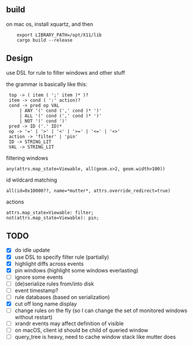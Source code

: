 ## build

on mac os, install xquartz, and then
```
    export LIBRARY_PATH=/opt/X11/lib
    cargo build --release
```

## Design
use DSL for rule to filter windows and other stuff

the grammar is basically like this:
```
 top -> ( item ( ';' item )* )?
 item -> cond ( ':' action)? 
 cond -> pred op VAL
     | ANY '(' cond (',' cond )* ')'
     | ALL '(' cond (',' cond )* ')'
     | NOT '(' cond ')'
 pred -> ID ('.' ID)*
 op -> '=' | '>' | '<' | '>=' | '<=' | '<>'
 action -> 'filter' | 'pin'
 ID -> STRING_LIT
 VAL -> STRING_LIT
```

filtering windows
```
any(attrs.map_state=Viewable, all(geom.x>2, geom.width>100))
```

id wildcard matching
```
all(id=0x10000??, name=*mutter*, attrs.override_redirect=true)
```

actions
```
attrs.map_state=Viewable: filter;
not(attrs.map_state=Viewable): pin;
```

## TODO

- [x] do idle update
- [x] use DSL to specify filter rule (partially)
- [x] highlight diffs across events
- [x] pin windows (highlight some windows everlasting) 
- [ ] ignore some events
- [ ] (de)serialize rules from/into disk 
- [ ] event timestamp?
- [ ] rule databases (based on serialization)
- [x] cut off long name display 
- [ ] change rules on the fly (so I can change the set of monitored windows without restart)
- [ ] xrandr events may affect definition of visible
- [ ] on macOS, client id should be child of queried window
- [ ] query_tree is heavy, need to cache window stack like mutter does

